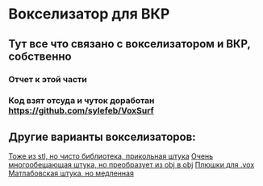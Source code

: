 # Вокселизатор для ВКР
## Тут все что связано с вокселизатором и ВКР, собственно


### Отчет к этой части


### Код взят отсуда и чуток доработан https://github.com/sylefeb/VoxSurf


## Другие варианты вокселизаторов:

[Тоже из stl, но чисто библиотека, прикольная штука](https://github.com/karimnaaji/voxelizer)
[Очень многообещающая штука, но преобразует из obj в obj](https://github.com/kctess5/voxelizer)
[Плюшки для .vox](https://github.com/jpaver/opengametools)
[Матлабовская штука, но медленная](https://www.mathworks.com/matlabcentral/fileexchange/21044-3d-voxelizer)
